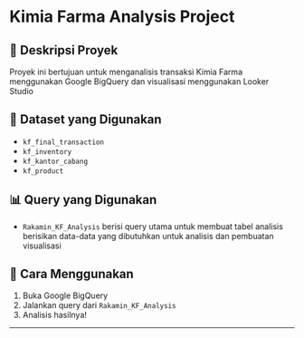 # Kimia Farma Analysis Project 
## 📌 Deskripsi Proyek  
Proyek ini bertujuan untuk menganalisis transaksi Kimia Farma menggunakan Google BigQuery dan visualisasi menggunakan Looker Studio
## 📂 Dataset yang Digunakan  
- `kf_final_transaction`
- `kf_inventory`
- `kf_kantor_cabang`
- `kf_product`
## 📊 Query yang Digunakan  
- `Rakamin_KF_Analysis` berisi query utama untuk membuat tabel analisis berisikan data-data yang dibutuhkan untuk analisis dan pembuatan visualisasi
## 🚀 Cara Menggunakan  
1. Buka Google BigQuery  
2. Jalankan query dari `Rakamin_KF_Analysis`
3. Analisis hasilnya!  

---
